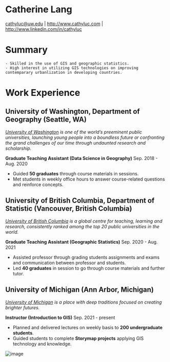 # Catherine Lang

cathyluc@uw.edu | http://www.cathyluc.com | http://www.linkedin.com/in/cathyluc

# Summary

```
- Skilled in the use of GIS and geographic statistics. 
- High interest in utilizing GIS technologies on improving contemparary urbanlization in developing countries.
```

# Work Experience

## University of Washington, Department of Geography (Seattle, WA)

*[University of Washington][] is one of the world’s preeminent public universities, launching young people into a boundless future or confronting the grand challenges of our time through undaunted research and scholarship.*

**Graduate Teaching Assistant (Data Science in Geography)**  Sep. 2018 - Aug. 2020

- Guided **50 graduates** through course materials in sessions.
- Met students in weekly office hours to answer course-related questions and reinforce concepts.

## University of British Columbia, Department of Statistic (Vancouver, British Columbia)
*[University of British Columbia][] is a global centre for teaching, learning and research, consistently ranked among the top 20 public universities in the world.*

**Graduate Teaching Assistant (Geographic Statistics)**  Sep. 2020 - Aug. 2021

- Assisted professor through grading students assignments and exams and communication between professor and students.
- Led **40 graduates** in session to go through course materials and further tutor.

## University of Michigan (Ann Arbor, Michigan)
*[University of Michigan][] is a place with deep traditions focused on creating brighter futures.*

**Instructor (Introduction to GIS)**  Sep. 2021 - present

- Planned and delivered lectures on weekly basis to **200 undergraduate students**.
- Guided students to complete **Storymap projects** applying GIS technology and knowledge.

![image](https://img.72qq.com/file/202104/20/a4e648c48a.gif)

[University of Washington]: https://www.washington.edu/
[University of British Columbia]: https://www.ubc.ca/
[University of Michigan]: https://umich.edu/
